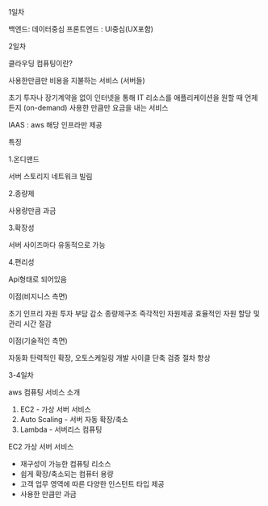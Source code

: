 1일차

백엔드: 데이터중심
프론트엔드 : UI중심(UX포함)

2일차

클라우딩 컴퓨팅이란? 

사용한만큼만 비용을 지불하는 서비스 (서버들)

초기 투자나 장기계약을 없이 인터넷을 통해 IT 리소스를 애플리케이션을 원할 때 언제든지 (on-demand) 사용한 만큼만 요금을 내는 서비스

IAAS : aws 해당 인프라만 제공

특징

1.온디맨드

서버 스토리지 네트워크 빌림

2.종량제

사용량만큼 과금

3.확장성

서버 사이즈마다 유동적으로 가능

4.편리성

Api형태로 되어있음

이점(비지니스 측면)

초기 인프리 자원 투자 부담 감소
종량제구조
즉각적인 자원제공
효율적인 자원 할당 및 관리
시간 절감

이점(기술적인 측면)

자동화
탄력적인 확장, 오토스케일링
개발 사이클 단축
검증 절차 향상


3-4일차

aws 컴퓨팅 서비스 소개

1. EC2 - 가상 서버 서비스
2. Auto Scaling - 서버 자동 확장/축소
3. Lambda - 서버리스 컴퓨팅

EC2 가상 서버 서비스

* 재구성이 가능한 컴퓨팅 리소스
* 쉽게 확장/축소되는 컴퓨터 용량
* 고객 업무 영역에 따른 다양한 인스턴트 타입 제공
* 사용한 만큼만 과금
